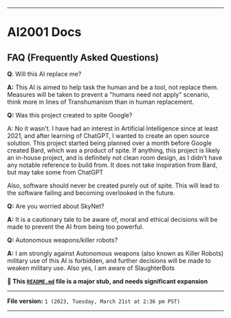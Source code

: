 
***

# AI2001 Docs

## FAQ (Frequently Asked Questions)

**Q**: Will this AI replace me?

**A:** This AI is aimed to help task the human and be a tool, not replace them. Measures will be taken to prevent a "humans need not apply" scenario, think more in lines of Transhumanism than in human replacement.

**Q:** Was this project created to spite Google?

A: No it wasn't. I have had an interest in Artificial Intelligence since at least 2021, and after learning of ChatGPT, I wanted to create an open source solution. This project started being planned over a month before Google created Bard, which was a product of spite. If anything, this project is likely an in-house project, and is definitely not clean room design, as I didn't have any notable reference to build from. It does not take inspiration from Bard, but may take some from ChatGPT

Also, software should never be created purely out of spite. This will lead to the software failing and becoming overlooked in the future.

**Q:** Are you worried about SkyNet?

**A:** It is a cautionary tale to be aware of, moral and ethical decisions will be made to prevent the AI from being too powerful.

**Q:** Autonomous weapons/killer robots?

**A:** I am strongly against Autonomous weapons (also known as Killer Robots) military use of this AI is forbidden, and further decisions will be made to weaken military use. Also yes, I am aware of SlaughterBots

**🌱️ This [`README.md`](/Docs/FAQ/README.md) file is a major stub, and needs significant expansion**

***

**File version:** `1 (2023, Tuesday, March 21st at 2:36 pm PST)`

***
